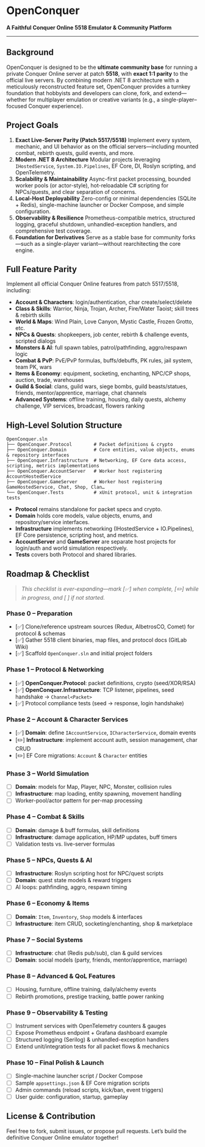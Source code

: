 # OpenConquer

**A Faithful Conquer Online 5518 Emulator & Community Platform**

---

## Background

OpenConquer is designed to be the **ultimate community base** for running a private Conquer Online server at patch **5518**, with **exact 1:1 parity** to the official live servers. By combining modern .NET 8 architecture with a meticulously reconstructed feature set, OpenConquer provides a turnkey foundation that hobbyists and developers can clone, fork, and extend—whether for multiplayer emulation or creative variants (e.g., a single-player–focused Conquer experience).

## Project Goals

1. **Exact Live-Server Parity (Patch 5517/5518)**
   Implement every system, mechanic, and UI behavior as on the official servers—including mounted combat, rebirth quests, guild events, and more.
2. **Modern .NET 8 Architecture**
   Modular projects leveraging `IHostedService`, `System.IO.Pipelines`, EF Core, DI, Roslyn scripting, and OpenTelemetry.
3. **Scalability & Maintainability**
   Async-first packet processing, bounded worker pools (or actor-style), hot-reloadable C# scripting for NPCs/quests, and clear separation of concerns.
4. **Local-Host Deployability**
   Zero-config or minimal dependencies (SQLite + Redis), single-machine launcher or Docker Compose, and simple configuration.
5. **Observability & Resilience**
   Prometheus-compatible metrics, structured logging, graceful shutdown, unhandled-exception handlers, and comprehensive test coverage.
6. **Foundation for Derivatives**
   Serve as a stable base for community forks—such as a single-player variant—without rearchitecting the core engine.

## Full Feature Parity

Implement all official Conquer Online features from patch 5517/5518, including:

* **Account & Characters**: login/authentication, char create/select/delete
* **Class & Skills**: Warrior, Ninja, Trojan, Archer, Fire/Water Taoist; skill trees & rebirth skills
* **World & Maps**: Wind Plain, Love Canyon, Mystic Castle, Frozen Grotto, etc.
* **NPCs & Quests**: shopkeepers, job center, rebirth & challenge events, scripted dialogs
* **Monsters & AI**: full spawn tables, patrol/pathfinding, aggro/respawn logic
* **Combat & PvP**: PvE/PvP formulas, buffs/debuffs, PK rules, jail system, team PK, wars
* **Items & Economy**: equipment, socketing, enchanting, NPC/CP shops, auction, trade, warehouses
* **Guild & Social**: clans, guild wars, siege bombs, guild beasts/statues, friends, mentor/apprentice, marriage, chat channels
* **Advanced Systems**: offline training, housing, daily quests, alchemy challenge, VIP services, broadcast, flowers ranking

## High-Level Solution Structure

```text
OpenConquer.sln
├── OpenConquer.Protocol        # Packet definitions & crypto
├── OpenConquer.Domain          # Core entities, value objects, enums & repository interfaces
├── OpenConquer.Infrastructure  # Networking, EF Core data access, scripting, metrics implementations
├── OpenConquer.AccountServer   # Worker host registering AccountHostedService
├── OpenConquer.GameServer      # Worker host registering GameHostedService, Chat, Shop, Clan…
└── OpenConquer.Tests           # xUnit protocol, unit & integration tests
```

* **Protocol** remains standalone for packet specs and crypto.
* **Domain** holds core models, value objects, enums, and repository/service interfaces.
* **Infrastructure** implements networking (IHostedService + IO.Pipelines), EF Core persistence, scripting host, and metrics.
* **AccountServer** and **GameServer** are separate host projects for login/auth and world simulation respectively.
* **Tests** covers both Protocol and shared libraries.

## Roadmap & Checklist

> *This checklist is ever-expanding—mark \[✅] when complete, \[✏️] while in progress, and \[ ] if not started.*

### Phase 0 – Preparation

* \[✅] Clone/reference upstream sources (Redux, AlbetrosCO, Comet) for protocol & schemas
* \[✅] Gather 5518 client binaries, map files, and protocol docs (GitLab Wiki)
* \[✅] Scaffold `OpenConquer.sln` and initial project folders

### Phase 1 – Protocol & Networking

* \[✅] **OpenConquer.Protocol**: packet definitions, crypto (seed/XOR/RSA)
* \[✅] **OpenConquer.Infrastructure**: TCP listener, pipelines, seed handshake → `Channel<Packet>`
* \[✅] Protocol compliance tests (seed → response, login handshake)

### Phase 2 – Account & Character Services

* \[✅] **Domain**: define `IAccountService`, `ICharacterService`, domain events
* \[✏️] **Infrastructure**: implement account auth, session management, char CRUD
* \[✏️] EF Core migrations: `Account` & `Character` entities

### Phase 3 – World Simulation

* [ ] **Domain**: models for Map, Player, NPC, Monster, collision rules
* [ ] **Infrastructure**: map loading, entity spawning, movement handling
* [ ] Worker-pool/actor pattern for per-map processing

### Phase 4 – Combat & Skills

* [ ] **Domain**: damage & buff formulas, skill definitions
* [ ] **Infrastructure**: damage application, HP/MP updates, buff timers
* [ ] Validation tests vs. live-server formulas

### Phase 5 – NPCs, Quests & AI

* [ ] **Infrastructure**: Roslyn scripting host for NPC/quest scripts
* [ ] **Domain**: quest state models & reward triggers
* [ ] AI loops: pathfinding, aggro, respawn timing

### Phase 6 – Economy & Items

* [ ] **Domain**: `Item`, `Inventory`, `Shop` models & interfaces
* [ ] **Infrastructure**: item CRUD, socketing/enchanting, shop & marketplace

### Phase 7 – Social Systems

* [ ] **Infrastructure**: chat (Redis pub/sub), clan & guild services
* [ ] **Domain**: social models (party, friends, mentor/apprentice, marriage)

### Phase 8 – Advanced & QoL Features

* [ ] Housing, furniture, offline training, daily/alchemy events
* [ ] Rebirth promotions, prestige tracking, battle power ranking

### Phase 9 – Observability & Testing

* [ ] Instrument services with OpenTelemetry counters & gauges
* [ ] Expose Prometheus endpoint + Grafana dashboard example
* [ ] Structured logging (Serilog) & unhandled-exception handlers
* [ ] Extend unit/integration tests for all packet flows & mechanics

### Phase 10 – Final Polish & Launch

* [ ] Single-machine launcher script / Docker Compose
* [ ] Sample `appsettings.json` & EF Core migration scripts
* [ ] Admin commands (reload scripts, kick/ban, event triggers)
* [ ] User guide: configuration, startup, gameplay

## License & Contribution

Feel free to fork, submit issues, or propose pull requests. Let’s build the definitive Conquer Online emulator together!
